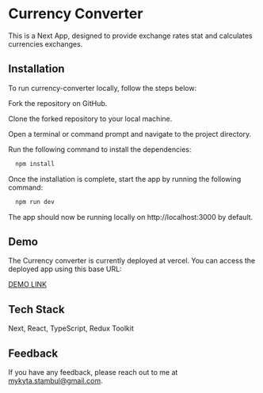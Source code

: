 
# Currency Converter

This is a Next App, designed to provide exchange rates stat and calculates currencies exchanges.
## Installation

To run currency-converter locally, follow the steps below:

Fork the repository on GitHub.

Clone the forked repository to your local machine.

Open a terminal or command prompt and navigate to the project directory.

Run the following command to install the dependencies:

```bash
  npm install
```
Once the installation is complete, start the app by running the following command:
```bash
  npm run dev
```
The app should now be running locally on http://localhost:3000 by default.
## Demo

The Currency converter is currently deployed at vercel. You can access the deployed app using this base URL:

[DEMO LINK](https://currency-converter-next-nine.vercel.app)

## Tech Stack

Next, React, TypeScript, Redux Toolkit


## Feedback

If you have any feedback, please reach out to me at mykyta.stambul@gmail.com.

